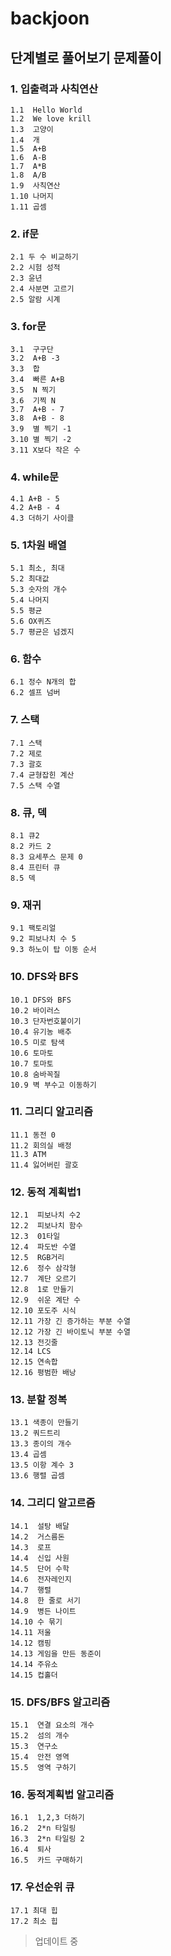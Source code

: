 # backjoon
## 단계별로 풀어보기 문제풀이

### 1. 입출력과 사칙연산
```
1.1  Hello World
1.2  We love krill
1.3  고양이
1.4  개
1.5  A+B
1.6  A-B
1.7  A*B
1.8  A/B
1.9  사칙연산
1.10 나머지
1.11 곱셈
```

### 2. if문
```
2.1 두 수 비교하기
2.2 시험 성적
2.3 윤년
2.4 사분면 고르기
2.5 알람 시계
```

### 3. for문
```
3.1  구구단
3.2  A+B -3
3.3  합
3.4  빠른 A+B
3.5  N 찍기
3.6  기찍 N
3.7  A+B - 7
3.8  A+B - 8
3.9  별 찍기 -1
3.10 별 찍기 -2
3.11 X보다 작은 수
```

### 4. while문
```
4.1 A+B - 5
4.2 A+B - 4
4.3 더하기 사이클
```

### 5. 1차원 배열
```
5.1 최소, 최대
5.2 최대값
5.3 숫자의 개수
5.4 나머지
5.5 평균
5.6 OX퀴즈
5.7 평균은 넘겠지
```

### 6. 함수
```
6.1 정수 N개의 합
6.2 셀프 넘버
```

### 7. 스택
```
7.1 스택
7.2 제로
7.3 괄호
7.4 균형잡힌 계산
7.5 스택 수열
```

### 8. 큐, 덱
```
8.1 큐2 
8.2 카드 2
8.3 요세푸스 문제 0
8.4 프린터 큐
8.5 덱

```

### 9. 재귀
```
9.1 팩토리얼
9.2 피보나치 수 5
9.3 하노이 탑 이동 순서
```

### 10. DFS와 BFS
```
10.1 DFS와 BFS
10.2 바이러스
10.3 단자번호붙이기
10.4 유기농 배추
10.5 미로 탐색
10.6 토마토
10.7 토마토
10.8 숨바꼭질
10.9 벽 부수고 이동하기
```

### 11. 그리디 알고리즘
```
11.1 동전 0
11.2 회의실 배정
11.3 ATM
11.4 잃어버린 괄호
```

### 12. 동적 계획법1
```
12.1  피보나치 수2
12.2  피보나치 함수
12.3  01타일  
12.4  파도반 수열
12.5  RGB거리
12.6  정수 삼각형
12.7  계단 오르기
12.8  1로 만들기
12.9  쉬운 계단 수
12.10 포도주 시식
12.11 가장 긴 증가하는 부분 수열
12.12 가장 긴 바이토닉 부분 수열
12.13 전깃줄
12.14 LCS
12.15 연속합
12.16 평범한 배낭
```

### 13. 분할 정복
```
13.1 색종이 만들기
13.2 쿼드트리
13.3 종이의 개수
13.4 곱셈
13.5 이항 계수 3
13.6 행렬 곱셈
```

### 14. 그리디 알고르즘
```
14.1  설탕 배달
14.2  거스름돈
14.3  로프
14.4  신입 사원
14.5  단어 수학
14.6  전자레인지
14.7  행렬
14.8  한 줄로 서기
14.9  병든 나이트
14.10 수 묶기
14.11 저울
14.12 캠핑
14.13 게임을 만든 동준이
14.14 주유소
14.15 컵홀더
```

### 15. DFS/BFS 알고리즘
```
15.1  연결 요소의 개수
15.2  섬의 개수
15.3  연구소
15.4  안전 영역
15.5  영역 구하기
```

### 16. 동적계획법 알고리즘
```
16.1  1,2,3 더하기
16.2  2*n 타일링
16.3  2*n 타일링 2
16.4  퇴사
16.5  카드 구매하기
```

### 17. 우선순위 큐
```
17.1 최대 힙
17.2 최소 힙
```

> 업데이트 중
